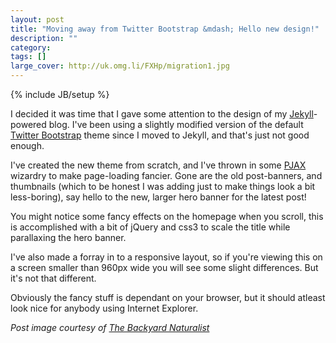 ```yaml
---
layout: post
title: "Moving away from Twitter Bootstrap &mdash; Hello new design!"
description: ""
category: 
tags: []
large_cover: http://uk.omg.li/FXHp/migration1.jpg
---
```

{% include JB/setup %}

I decided it was time that I gave some attention to the design of my [Jekyll](http://jekyllbootstrap.com)-powered blog. I've been using a slightly modified version of the default [Twitter Bootstrap](twitter.github.com/bootstrap) theme since I moved to Jekyll, and that's just not good enough.

I've created the new theme from scratch, and I've thrown in some [PJAX](http://pjax.heroku.com/) wizardry to make page-loading fancier. Gone are the old post-banners, and thumbnails (which to be honest I was adding just to make things look a bit less-boring), say hello to the new, larger hero banner for the latest post!

You might notice some fancy effects on the homepage when you scroll, this is accomplished with a bit of jQuery and css3 to scale the title while parallaxing the hero banner.

I've also made a forray in to a responsive layout, so if you're viewing this on a screen smaller than 960px wide you will see some slight differences. But it's not that different.

Obviously the fancy stuff is dependant on your browser, but it should atleast look nice for anybody using Internet Explorer.

<cite>Post image courtesy of <a href="http://backyardnaturalist.ca/?page_id=702">The Backyard Naturalist</a></cite>